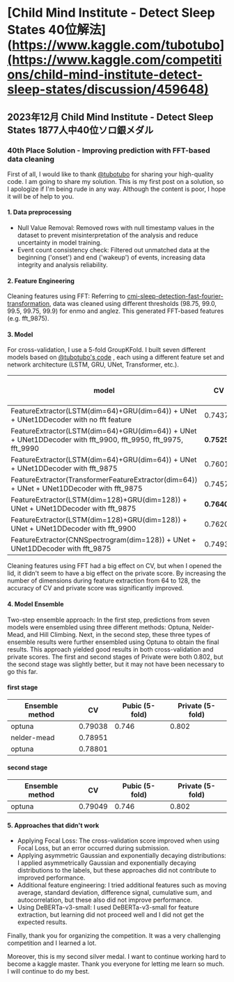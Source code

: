 # [Child Mind Institute - Detect Sleep States 40位解法](https://www.kaggle.com/tubotubo](https://www.kaggle.com/competitions/child-mind-institute-detect-sleep-states/discussion/459648)

## 2023年12月 Child Mind Institute - Detect Sleep States 1877人中40位ソロ銀メダル

### 40th Place Solution - Improving prediction with FFT-based data cleaning

First of all, I would like to thank [@tubotubo](https://www.kaggle.com/tubotubo) for sharing your high-quality code. I am going to share my solution.
This is my first post on a solution, so I apologize if I'm being rude in any way. Although the content is poor, I hope it will be of help to you.

#### 1. Data preprocessing
- Null Value Removal: Removed rows with null timestamp values in the dataset to prevent misinterpretation of the analysis and reduce uncertainty in model training.
- Event count consistency check: Filtered out unmatched data at the beginning ('onset') and end ('wakeup') of events, increasing data integrity and analysis reliability.


#### 2. Feature Engineering
Cleaning features using FFT: Referring to [cmi-sleep-detection-fast-fourier-transformation](https://www.kaggle.com/code/jjinho/cmi-sleep-detection-fast-fourier-transformation), data was cleaned using different thresholds (98.75, 99.0, 99.5, 99.75, 99.9) for enmo and anglez. This generated FFT-based features (e.g. fft_9875).


#### 3. Model
For cross-validation, I use a 5-fold GroupKFold.
I built seven different models based on [@tubotubo's code](https://www.kaggle.com/competitions/child-mind-institute-detect-sleep-states/discussion/452940) , each using a different feature set and network architecture (LSTM, GRU, UNet, Transformer, etc.).

| model | CV | Pubic (5-fold) | Private (5-fold)|
| --- | --- | --- | --- |
| FeatureExtractor(LSTM(dim=64)+GRU(dim=64)) + UNet + UNet1DDecoder with no fft feature| 0.74373|0.746|0.791|
| FeatureExtractor(LSTM(dim=64)+GRU(dim=64)) + UNet + UNet1DDecoder with fft_9900, fft_9950, fft_9975, fft_9990| **0.75250**|0.727|0.791|
| FeatureExtractor(LSTM(dim=64)+GRU(dim=64)) + UNet + UNet1DDecoder with fft_9875| 0.76012|0.747|0.795|
| FeatureExtractor(TransformerFeatureExtractor(dim=64)) + UNet + UNet1DDecoder with fft_9875| 0.74572| | |
| FeatureExtractor(LSTM(dim=128)+GRU(dim=128)) + UNet + UNet1DDecoder with fft_9875| **0.76400**|0.739|0.801|
| FeatureExtractor(LSTM(dim=128)+GRU(dim=128)) + UNet + UNet1DDecoder with fft_9900| 0.76208|0.735|0.795|
| FeatureExtractor(CNNSpectrogram(dim=128)) + UNet + UNet1DDecoder with fft_9875| 0.74933| | |



Cleaning features using FFT had a big effect on CV, but when I opened the lid, it didn't seem to have a big effect on the private score.
By increasing the number of dimensions during feature extraction from 64 to 128, the accuracy of CV and private score was significantly improved.


#### 4. Model Ensemble
Two-step ensemble approach: 
In the first step, predictions from seven models were ensembled using three different methods: Optuna, Nelder-Mead, and Hill Climbing.
Next, in the second step, these three types of ensemble results were further ensembled using Optuna to obtain the final results.
This approach yielded good results in both cross-validation and private scores. The first and second stages of Private were both 0.802, but the second stage was slightly better, but it may not have been necessary to go this far.

#### first stage
| Ensemble method | CV | Pubic (5-fold) | Private (5-fold)|
| --- | --- | --- | --- |
| optuna| 0.79038|0.746|0.802|
| nelder-mead| 0.78951| | |
| optuna| 0.78801 | | |

#### second stage
| Ensemble method | CV | Pubic (5-fold) | Private (5-fold)|
| --- | --- | --- | --- |
| optuna| 0.79049|0.746|0.802|


#### 5. Approaches that didn't work
- Applying Focal Loss: The cross-validation score improved when using Focal Loss, but an error occurred during submission.
- Applying asymmetric Gaussian and exponentially decaying distributions: I applied asymmetrically Gaussian and exponentially decaying distributions to the labels, but these approaches did not contribute to improved performance.
- Additional feature engineering: I tried additional features such as moving average, standard deviation, difference signal, cumulative sum, and autocorrelation, but these also did not improve performance.
- Using DeBERTa-v3-small: I used DeBERTa-v3-small for feature extraction, but learning did not proceed well and I did not get the expected results.



Finally, thank you for organizing the competition. It was a very challenging competition and I learned a lot.

Moreover, this is my second silver medal. I want to continue working hard to become a kaggle master. Thank you everyone for letting me learn so much. I will continue to do my best.

